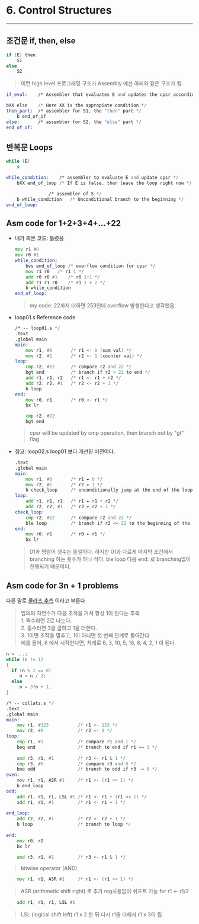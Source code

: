 
# 6. Control Structures
----


## 조건문 if, then, else

```c
if (E) then
	S1
else
	S2
```

> 이런 high level 프로그래밍 구조가 Assembly 에선 아래와 같은 구조가 됨.  

```asm
if_eval:	/* Assembler that evaluates E and updates the cpsr accordingly */

bXX else	/* Here XX is the appropiate condition */
then_part:	/* assembler for S1, the "then" part */
    b end_of_if
else:		/* assembler for S2, the "else" part */
end_of_if:
```

## 반복문 Loops

```c
while (E)
	s
```

```asm
while_condition:	/* assembler to evaluate E and update cpsr */
    bXX end_of_loop	/* If E is false, then leave the loop right now */

    			/* assembler of S */
    b while_condition	/* Unconditional branch to the beginning */
end_of_loop:
```

## Asm code for 1+2+3+4+...+22

- 내가 짜본 코드: 틀렸음
	```asm
	mov r1 #0
	mov r0 #1
	while_condition:
		bvs end_of_loop	/* overflow condition for cpsr */
		mov r1 r0	/* r1 1 */
		add r0 r0 #1 	/* r0 1+1 */
		add r1 r1 r0	/* r1 1 + 2 */
		b while_condition
	end_of_loop:
	```
	> my code: 22까지 더하면 253인데 overflow 발생한다고 생각했음.


- loop01.s
Reference code

	```asm
	/* -- loop01.s */
	.text
	.global main
	main:
	    mov r1, #0       /* r1 <- 0 (sum val) */
	    mov r2, #1       /* r2 <- 1 (counter val) */
	loop: 
	    cmp r2, #22      /* compare r2 and 22 */
	    bgt end          /* branch if r2 > 22 to end */
	    add r1, r1, r2   /* r1 <- r1 + r2 */
	    add r2, r2, #1   /* r2 <- r2 + 1 */
	    b loop
	end:
	    mov r0, r1       /* r0 <- r1 */
	    bx lr
	```

	```asm
	    cmp r2, #22 
	    bgt end    
	```
	> cpsr will be updated by cmp operation, then branch out by "gt" flag 

- 참고: loop02.s
loop01 보다 개선된 버전이다.  

	```asm
	.text
	.global main
	main:
	    mov r1, #0       /* r1 ← 0 */
	    mov r2, #1       /* r2 ← 1 */
	    b check_loop     /* unconditionally jump at the end of the loop */
	loop: 
	    add r1, r1, r2   /* r1 ← r1 + r2 */
	    add r2, r2, #1   /* r2 ← r2 + 1 */
	check_loop:
	    cmp r2, #22      /* compare r2 and 22 */
	    ble loop         /* branch if r2 <= 22 to the beginning of the loop */
	end:
	    mov r0, r1       /* r0 ← r1 */
	    bx lr
	```
	> 01과 명령어 갯수는 동일하다. 하지만 01과 다르게 마지막 조건에서 branching 하는 횟수가 하나 적다. 
	> ble loop 다음 end: 로 branching없이 진행되기 때문이다.  


## Asm code for 3n + 1 problems

다른 말로 [콜라츠 추측](https://ko.wikipedia.org/wiki/%EC%BD%9C%EB%9D%BC%EC%B8%A0_%EC%B6%94%EC%B8%A1) 이라고 부른다  
> 임의의 자연수가 다음 조작을 거쳐 항상 1이 된다는 추측  
	1. 짝수라면 2로 나눈다.  
	2. 홀수라면 3을 곱하고 1을 더한다.  
	3. 1이면 조작을 멈추고, 1이 아니면 첫 번째 단계로 돌아간다.  
	예를 들어, 6 에서 시작한다면, 차례로 6, 3, 10, 5, 16, 8, 4, 2, 1 이 된다.

```c
n = ...;
while (n != 1)
{
  if (n % 2 == 0)
     n = n / 2;
  else
     n = 3*n + 1;
}
```

```asm
/* -- collatz.s */
.text
.global main
main:
    mov r1, #123           /* r1 <- 123 */
    mov r2, #0             /* r2 <- 0 */
loop:
    cmp r1, #1             /* compare r1 and 1 */
    beq end                /* branch to end if r1 == 1 */
 
    and r3, r1, #1         /* r3 <- r1 & 1 */
    cmp r3, #0             /* compare r3 and 0 */
    bne odd                /* branch to odd if r3 != 0 */
even:
    mov r1, r1, ASR #1     /* r1 <- (r1 >> 1) */
    b end_loop
odd:
    add r1, r1, r1, LSL #1 /* r1 <- r1 + (r1 << 1) */
    add r1, r1, #1         /* r1 <- r1 + 1 */
 
end_loop:
    add r2, r2, #1         /* r2 <- r2 + 1 */
    b loop                 /* branch to loop */
 
end:
    mov r0, r2
    bx lr
```


```asm
    and r3, r1, #1         /* r3 <- r1 & 1 */
```
> bitwise operator (AND)

```asm
    mov r1, r1, ASR #1     /* r1 <- (r1 >> 1) */
```
> ASR (arithmetic shift right) 로 추가 reg사용없이 쉬프트 가능 for r1 <- r1/2

```asm
    add r1, r1, r1, LSL #1
```
> LSL (logical shift left) r1 x 2 한 뒤 다시 r1을 더해서 r1 x 3이 됨.




